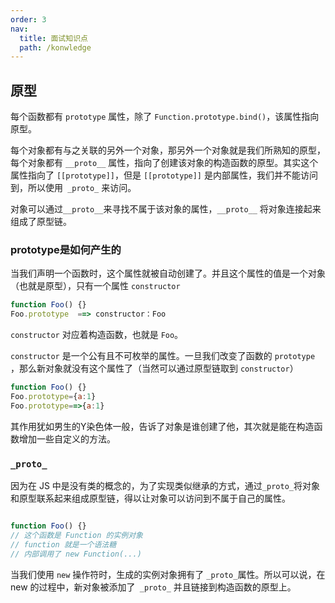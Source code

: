 ```yaml
---
order: 3  
nav:
  title: 面试知识点
  path: /konwledge
---
```


## 原型
每个函数都有 `prototype` 属性，除了 `Function.prototype.bind()`，该属性指向原型。

每个对象都有与之关联的另外一个对象，那另外一个对象就是我们所熟知的原型， 每个对象都有 `__proto__` 属性，指向了创建该对象的构造函数的原型。其实这个属性指向了 `[[prototype]]`，但是 `[[prototype]]` 是内部属性，我们并不能访问到，所以使用` _proto_` 来访问。

对象可以通过` __proto__ `来寻找不属于该对象的属性，`__proto__` 将对象连接起来组成了原型链。

### prototype是如何产生的
当我们声明一个函数时，这个属性就被自动创建了。并且这个属性的值是一个对象（也就是原型），只有一个属性 `constructor`
``` js
function Foo() {}
Foo.prototype  ==> constructor：Foo 
```
`constructor` 对应着构造函数，也就是 `Foo`。

`constructor` 是一个公有且不可枚举的属性。一旦我们改变了函数的 `prototype` ，那么新对象就没有这个属性了（当然可以通过原型链取到 `constructor`）

``` js
function Foo() {}
Foo.prototype={a:1}
Foo.prototype==>{a:1}
```
其作用犹如男生的Y染色体一般，告诉了对象是谁创建了他，其次就是能在构造函数增加一些自定义的方法。

###  `_proto_`

因为在 JS 中是没有类的概念的，为了实现类似继承的方式，通过` _proto_ `将对象和原型联系起来组成原型链，得以让对象可以访问到不属于自己的属性。
``` js

function Foo() {}
// 这个函数是 Function 的实例对象
// function 就是一个语法糖
// 内部调用了 new Function(...)
```

当我们使用 `new` 操作符时，生成的实例对象拥有了 `_proto_`属性。所以可以说，在 new 的过程中，新对象被添加了` _proto_` 并且链接到构造函数的原型上。

